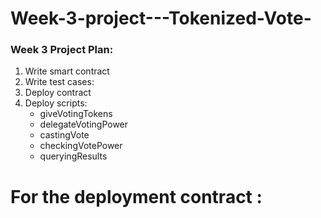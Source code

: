 # Week-3-project---Tokenized-Vote-

### Week 3 Project Plan:

1. Write smart contract
2. Write test cases: 
3. Deploy contract
4. Deploy scripts:
    + giveVotingTokens 
    + delegateVotingPower 
    + castingVote 
    + checkingVotePower
    + queryingResults 

# For the deployment contract : 

